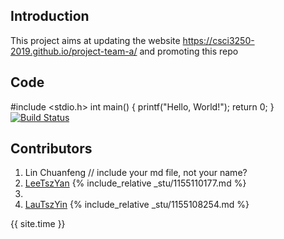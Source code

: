 ## Introduction
This project aims at updating the website https://csci3250-2019.github.io/project-team-a/ and promoting this repo

## Code
#include <stdio.h>
int main()
{
   printf("Hello, World!");
   return 0;
}
[![Build Status](https://travis-ci.org/csci3250-2019/csci3250-p-team-a.svg?branch=master)](https://travis-ci.org/csci3250-2019/csci3250-p-team-a)

## Contributors
1. Lin Chuanfeng  // include your md file, not your name?
2. [LeeTszYan](https://github.com/csci3250-2019/project-team-a/blob/master/_stu/1155110177.md) {% include_relative _stu/1155110177.md %}
3.
4. [LauTszYin](https://github.com/csci3250-2019/project-team-a/blob/master/_stu/1155108254.md)  {% include_relative _stu/1155108254.md %}

{{ site.time }}
